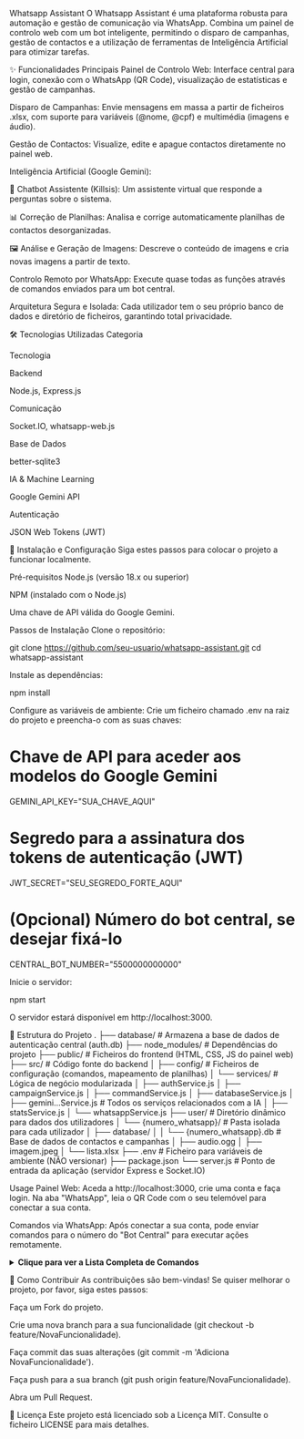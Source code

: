 Whatsapp Assistant
O Whatsapp Assistant é uma plataforma robusta para automação e gestão de comunicação via WhatsApp. Combina um painel de controlo web com um bot inteligente, permitindo o disparo de campanhas, gestão de contactos e a utilização de ferramentas de Inteligência Artificial para otimizar tarefas.

<!-- Adicione aqui um screenshot ou GIF do painel de controlo -->

<!-- ![Imagem do Painel do Whatsapp Assistant] -->

✨ Funcionalidades Principais
Painel de Controlo Web: Interface central para login, conexão com o WhatsApp (QR Code), visualização de estatísticas e gestão de campanhas.

Disparo de Campanhas: Envie mensagens em massa a partir de ficheiros .xlsx, com suporte para variáveis (@nome, @cpf) e multimédia (imagens e áudio).

Gestão de Contactos: Visualize, edite e apague contactos diretamente no painel web.

Inteligência Artificial (Google Gemini):

🤖 Chatbot Assistente (Killsis): Um assistente virtual que responde a perguntas sobre o sistema.

📊 Correção de Planilhas: Analisa e corrige automaticamente planilhas de contactos desorganizadas.

🖼️ Análise e Geração de Imagens: Descreve o conteúdo de imagens e cria novas imagens a partir de texto.

Controlo Remoto por WhatsApp: Execute quase todas as funções através de comandos enviados para um bot central.

Arquitetura Segura e Isolada: Cada utilizador tem o seu próprio banco de dados e diretório de ficheiros, garantindo total privacidade.

🛠️ Tecnologias Utilizadas
Categoria

Tecnologia

Backend

Node.js, Express.js

Comunicação

Socket.IO, whatsapp-web.js

Base de Dados

better-sqlite3

IA & Machine Learning

Google Gemini API

Autenticação

JSON Web Tokens (JWT)

🚀 Instalação e Configuração
Siga estes passos para colocar o projeto a funcionar localmente.

Pré-requisitos
Node.js (versão 18.x ou superior)

NPM (instalado com o Node.js)

Uma chave de API válida do Google Gemini.

Passos de Instalação
Clone o repositório:

git clone https://github.com/seu-usuario/whatsapp-assistant.git
cd whatsapp-assistant

Instale as dependências:

npm install

Configure as variáveis de ambiente:
Crie um ficheiro chamado .env na raiz do projeto e preencha-o com as suas chaves:

# Chave de API para aceder aos modelos do Google Gemini
GEMINI_API_KEY="SUA_CHAVE_AQUI"

# Segredo para a assinatura dos tokens de autenticação (JWT)
JWT_SECRET="SEU_SEGREDO_FORTE_AQUI"

# (Opcional) Número do bot central, se desejar fixá-lo
CENTRAL_BOT_NUMBER="5500000000000"

Inicie o servidor:

npm start

O servidor estará disponível em http://localhost:3000.

📂 Estrutura do Projeto
.
├── database/                 # Armazena a base de dados de autenticação central (auth.db)
├── node_modules/             # Dependências do projeto
├── public/                   # Ficheiros do frontend (HTML, CSS, JS do painel web)
├── src/                      # Código fonte do backend
│   ├── config/               # Ficheiros de configuração (comandos, mapeamento de planilhas)
│   └── services/             # Lógica de negócio modularizada
│       ├── authService.js
│       ├── campaignService.js
│       ├── commandService.js
│       ├── databaseService.js
│       ├── gemini...Service.js # Todos os serviços relacionados com a IA
│       ├── statsService.js
│       └── whatsappService.js
├── user/                     # Diretório dinâmico para dados dos utilizadores
│   └── {numero_whatsapp}/    # Pasta isolada para cada utilizador
│       ├── database/
│       │   └── {numero_whatsapp}.db # Base de dados de contactos e campanhas
│       ├── audio.ogg
│       ├── imagem.jpeg
│       └── lista.xlsx
├── .env                      # Ficheiro para variáveis de ambiente (NÃO versionar)
├── package.json
└── server.js                 # Ponto de entrada da aplicação (servidor Express e Socket.IO)

Usage
Painel Web: Aceda a http://localhost:3000, crie uma conta e faça login. Na aba "WhatsApp", leia o QR Code com o seu telemóvel para conectar a sua conta.

Comandos via WhatsApp: Após conectar a sua conta, pode enviar comandos para o número do "Bot Central" para executar ações remotamente.

<details>
<summary><strong>Clique para ver a Lista Completa de Comandos</strong></summary>

Comando

Anexo Necessário?

Descrição

!ajuda ou Ajuda

Não

Mostra a lista completa de comandos disponíveis.

!ia <pergunta>

Não

Inicia uma conversa com o assistente virtual Killsis.

!corrigir

Planilha

A IA analisa, corrige e padroniza a planilha, devolvendo um ficheiro pronto para uso.

!analisar <pergunta>

Imagem

A IA analisa o conteúdo da imagem e responde à sua pergunta.

!gerar <quantidade>

Não

Gera e valida uma lista de contactos do WhatsApp.

!aniversariantes <hoje|mes>

Não

Cria uma planilha com os aniversariantes do período especificado.

!buscar <termo>

Não

Procura por um contacto na sua base de dados.

!texto <mensagem>

Não

Define ou atualiza o texto principal da sua campanha. Use variáveis como @nome.

.ver

Não

Pré-visualiza a mensagem da campanha, incluindo as mídias que estiverem configuradas.

.enviar <início> <fim>

Não

Inicia o envio da campanha para um intervalo de linhas da sua planilha.

.apagar <imagem|audio|lista>

Não

Apaga o ficheiro correspondente (imagem, audio, lista) da sua pasta no servidor.

(Nenhum texto de comando)

Imagem/Áudio/Planilha

Enviar um ficheiro diretamente define-o como o ficheiro padrão para a sua campanha.

</details>

🤝 Como Contribuir
As contribuições são bem-vindas! Se quiser melhorar o projeto, por favor, siga estes passos:

Faça um Fork do projeto.

Crie uma nova branch para a sua funcionalidade (git checkout -b feature/NovaFuncionalidade).

Faça commit das suas alterações (git commit -m 'Adiciona NovaFuncionalidade').

Faça push para a sua branch (git push origin feature/NovaFuncionalidade).

Abra um Pull Request.

📄 Licença
Este projeto está licenciado sob a Licença MIT. Consulte o ficheiro LICENSE para mais detalhes.